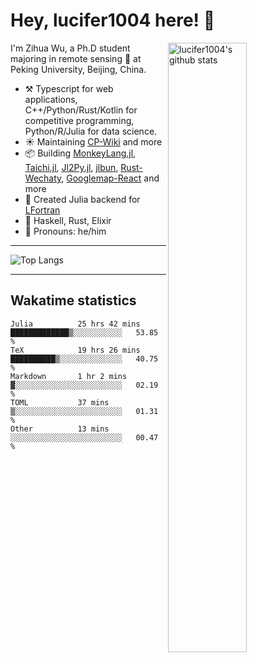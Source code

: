# Hey, lucifer1004 here! :wave:

<img width="50%" align="right" alt="lucifer1004's github stats" src="https://github-readme-stats.vercel.app/api?username=lucifer1004&show_icons=true">

I'm Zihua Wu, a Ph.D student majoring in remote sensing :satellite: at Peking University, Beijing, China.

- :hammer_and_pick: Typescript for web applications, C++/Python/Rust/Kotlin for competitive programming, Python/R/Julia for data science.
- :sunny: Maintaining [CP-Wiki](https://cp-wiki.vercel.app) and more 
- :package: Building [MonkeyLang.jl](https://github.com/lucifer1004/MonkeyLang.jl), [Taichi.jl](https://github.com/lucifer1004/Taichi.jl), [Jl2Py.jl](https://github.com/lucifer1004/Jl2Py.jl), [jlbun](https://github.com/lucifer1004/jlbun), [Rust-Wechaty](https://github.com/wechaty/rust-wechaty), [Googlemap-React](https://github.com/googlemap-react/googlemap-react) and more
- :sparkler: Created Julia backend for [LFortran](https://github.com/lfortran/lfortran)
- :seedling: Haskell, Rust, Elixir
- :man: Pronouns: he/him

---

![Top Langs](https://github-readme-stats.vercel.app/api/top-langs/?username=lucifer1004&layout=compact)

---

## Wakatime statistics

<!--START_SECTION:waka-->

```text
Julia          25 hrs 42 mins  █████████████▒░░░░░░░░░░░   53.85 %
TeX            19 hrs 26 mins  ██████████▒░░░░░░░░░░░░░░   40.75 %
Markdown       1 hr 2 mins     ▓░░░░░░░░░░░░░░░░░░░░░░░░   02.19 %
TOML           37 mins         ▒░░░░░░░░░░░░░░░░░░░░░░░░   01.31 %
Other          13 mins         ░░░░░░░░░░░░░░░░░░░░░░░░░   00.47 %
```

<!--END_SECTION:waka-->
